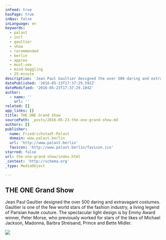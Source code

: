 ```yaml
---
inFeed: true
hasPage: true
inNav: false
inLanguage: en
keywords:
  - palast
  - incl
  - gaultier
  - show
  - recommended
  - berlin
  - approx
  - must-see
  - mind-boggling
  - 25-minute
description: 'Jean Paul Gaultier designed the over 500 daring and extravagant costumes. Gaultier is one of the few world stars of the fashion industry, a living legend of Parisian haute couture. The spectacular light design is by Emmy Award winner, Peter Morse, who previously worked for stars of the likes of Michael Jackson, Madonna, Barbra Streisand, Prince and Bette Midler.'
datePublished: '2016-05-23T17:37:29.592Z'
dateModified: '2016-05-23T17:37:29.104Z'
author:
  - name: ''
    url: ''
related: []
app_links: []
title: THE ONE Grand Show
sourcePath: _posts/2016-05-23-the-one-grand-show.md
authors: []
publisher:
  name: Friedrichstadt-Palast
  domain: www.palast.berlin
  url: 'http://www.palast.berlin'
  favicon: 'http://www.palast.berlin/favicon.ico'
starred: false
url: the-one-grand-show/index.html
_context: 'http://schema.org'
_type: MediaObject

---
```

<article style=""><h1>THE ONE Grand Show</h1><p>Jean Paul Gaultier designed the over 500 daring and extravagant costumes. Gaultier is one of the few world stars of the fashion industry, a living legend of Parisian haute couture. The spectacular light design is by Emmy Award winner, Peter Morse, who previously worked for stars of the likes of Michael Jackson, Madonna, Barbra Streisand, Prince and Bette Midler.</p><img src="https://s3-us-west-2.amazonaws.com/the-grid-img/p/1cdb17c67eef863229f6425d6938cfc1a9d168f9.jpg" /></article>